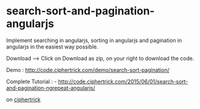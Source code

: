 # search-sort-and-pagination-angularjs
Implement searching in angularjs, sorting in angularjs and pagination in angularjs in the easiest way possible.

Download --> Click on Download as zip, on your right to download the code.

Demo : <a href="http://code.ciphertrick.com/demo/search-sort-pagination/">http://code.ciphertrick.com/demo/search-sort-pagination/</a> </br>

Complete Tutorial : - <a href="http://code.ciphertrick.com/2015/06/01/search-sort-and-pagination-ngrepeat-angularjs/">http://code.ciphertrick.com/2015/06/01/search-sort-and-pagination-ngrepeat-angularjs/</a>

on <a href="https://ciphertrick.com">ciphertrick</a>
